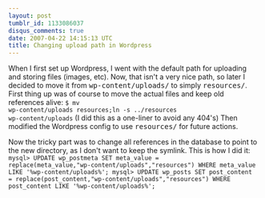 ```yaml
---
layout: post
tumblr_id: 1133086037
disqus_comments: true
date: 2007-04-22 14:15:13 UTC
title: Changing upload path in Wordpress
---
```


When I first set up Wordpress, I went with the default path for uploading and storing files (images, etc). Now, that isn't a very nice path, so later I decided to move it from <tt>wp-content/uploads/</tt> to simply <tt>resources/</tt>. First thing up was of course to move the actual files and keep old references alive:
<code>$ mv wp-content/uploads resources;ln -s ../resources wp-content/uploads</code>
(I did this as a one-liner to avoid any 404's)
Then modified the Wordpress config to use <tt>resources/</tt> for future actions.

Now the tricky part was to change all references in the database to point to the new directory, as I don't want to keep the symlink. This is how I did it:
<code>mysql> UPDATE wp_postmeta SET meta_value = replace(meta_value,"wp-content/uploads","resources") WHERE meta_value LIKE '%wp-content/uploads%';
mysql> UPDATE wp_posts SET post_content = replace(post_content,"wp-content/uploads","resources") WHERE post_content LIKE '%wp-content/uploads%';</code>
